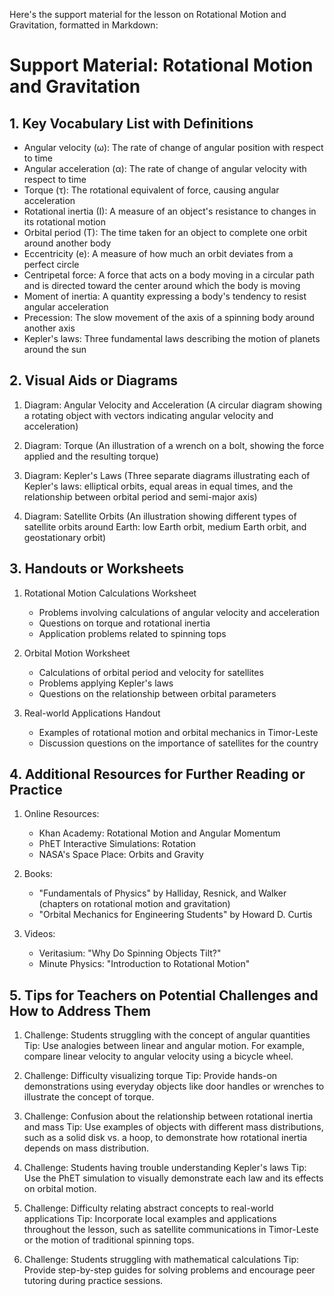 Here's the support material for the lesson on Rotational Motion and Gravitation, formatted in Markdown:

# Support Material: Rotational Motion and Gravitation

## 1. Key Vocabulary List with Definitions

- Angular velocity (ω): The rate of change of angular position with respect to time
- Angular acceleration (α): The rate of change of angular velocity with respect to time
- Torque (τ): The rotational equivalent of force, causing angular acceleration
- Rotational inertia (I): A measure of an object's resistance to changes in its rotational motion
- Orbital period (T): The time taken for an object to complete one orbit around another body
- Eccentricity (e): A measure of how much an orbit deviates from a perfect circle
- Centripetal force: A force that acts on a body moving in a circular path and is directed toward the center around which the body is moving
- Moment of inertia: A quantity expressing a body's tendency to resist angular acceleration
- Precession: The slow movement of the axis of a spinning body around another axis
- Kepler's laws: Three fundamental laws describing the motion of planets around the sun

## 2. Visual Aids or Diagrams

1. Diagram: Angular Velocity and Acceleration
   (A circular diagram showing a rotating object with vectors indicating angular velocity and acceleration)

2. Diagram: Torque
   (An illustration of a wrench on a bolt, showing the force applied and the resulting torque)

3. Diagram: Kepler's Laws
   (Three separate diagrams illustrating each of Kepler's laws: elliptical orbits, equal areas in equal times, and the relationship between orbital period and semi-major axis)

4. Diagram: Satellite Orbits
   (An illustration showing different types of satellite orbits around Earth: low Earth orbit, medium Earth orbit, and geostationary orbit)

## 3. Handouts or Worksheets

1. Rotational Motion Calculations Worksheet
   - Problems involving calculations of angular velocity and acceleration
   - Questions on torque and rotational inertia
   - Application problems related to spinning tops

2. Orbital Motion Worksheet
   - Calculations of orbital period and velocity for satellites
   - Problems applying Kepler's laws
   - Questions on the relationship between orbital parameters

3. Real-world Applications Handout
   - Examples of rotational motion and orbital mechanics in Timor-Leste
   - Discussion questions on the importance of satellites for the country

## 4. Additional Resources for Further Reading or Practice

1. Online Resources:
   - Khan Academy: Rotational Motion and Angular Momentum
   - PhET Interactive Simulations: Rotation
   - NASA's Space Place: Orbits and Gravity

2. Books:
   - "Fundamentals of Physics" by Halliday, Resnick, and Walker (chapters on rotational motion and gravitation)
   - "Orbital Mechanics for Engineering Students" by Howard D. Curtis

3. Videos:
   - Veritasium: "Why Do Spinning Objects Tilt?"
   - Minute Physics: "Introduction to Rotational Motion"

## 5. Tips for Teachers on Potential Challenges and How to Address Them

1. Challenge: Students struggling with the concept of angular quantities
   Tip: Use analogies between linear and angular motion. For example, compare linear velocity to angular velocity using a bicycle wheel.

2. Challenge: Difficulty visualizing torque
   Tip: Provide hands-on demonstrations using everyday objects like door handles or wrenches to illustrate the concept of torque.

3. Challenge: Confusion about the relationship between rotational inertia and mass
   Tip: Use examples of objects with different mass distributions, such as a solid disk vs. a hoop, to demonstrate how rotational inertia depends on mass distribution.

4. Challenge: Students having trouble understanding Kepler's laws
   Tip: Use the PhET simulation to visually demonstrate each law and its effects on orbital motion.

5. Challenge: Difficulty relating abstract concepts to real-world applications
   Tip: Incorporate local examples and applications throughout the lesson, such as satellite communications in Timor-Leste or the motion of traditional spinning tops.

6. Challenge: Students struggling with mathematical calculations
   Tip: Provide step-by-step guides for solving problems and encourage peer tutoring during practice sessions.